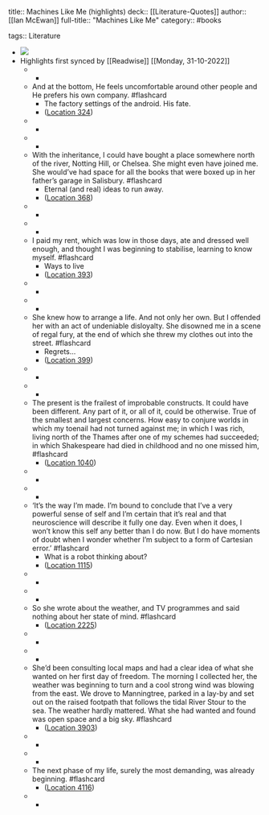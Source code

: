 title:: Machines Like Me (highlights)
deck:: [[Literature-Quotes]]
author:: [[Ian McEwan]]
full-title:: "Machines Like Me"
category:: #books

tags:: Literature

- ![](https://images-na.ssl-images-amazon.com/images/I/41DmK4xeGBL._SL200_.jpg)
- Highlights first synced by [[Readwise]] [[Monday, 31-10-2022]]
	- -
	- And at the bottom, He feels uncomfortable around other people and He prefers his own company. #flashcard
		- The factory settings of the android. His fate.
		- ([Location 324](https://readwise.io/to_kindle?action=open&asin=B07HR6SGQ9&location=324))
	- -
	- -
	- With the inheritance, I could have bought a place somewhere north of the river, Notting Hill, or Chelsea. She might even have joined me. She would’ve had space for all the books that were boxed up in her father’s garage in Salisbury. #flashcard
		- Eternal (and real) ideas to run away.
		- ([Location 368](https://readwise.io/to_kindle?action=open&asin=B07HR6SGQ9&location=368))
	- -
	- -
	- I paid my rent, which was low in those days, ate and dressed well enough, and thought I was beginning to stabilise, learning to know myself. #flashcard
		- Ways to live
		- ([Location 393](https://readwise.io/to_kindle?action=open&asin=B07HR6SGQ9&location=393))
	- -
	- -
	- She knew how to arrange a life. And not only her own. But I offended her with an act of undeniable disloyalty. She disowned me in a scene of regal fury, at the end of which she threw my clothes out into the street. #flashcard
		- Regrets...
		- ([Location 399](https://readwise.io/to_kindle?action=open&asin=B07HR6SGQ9&location=399))
	- -
	- -
	- The present is the frailest of improbable constructs. It could have been different. Any part of it, or all of it, could be otherwise. True of the smallest and largest concerns. How easy to conjure worlds in which my toenail had not turned against me; in which I was rich, living north of the Thames after one of my schemes had succeeded; in which Shakespeare had died in childhood and no one missed him, #flashcard
		- ([Location 1040](https://readwise.io/to_kindle?action=open&asin=B07HR6SGQ9&location=1040))
	- -
	- -
	- ‘It’s the way I’m made. I’m bound to conclude that I’ve a very powerful sense of self and I’m certain that it’s real and that neuroscience will describe it fully one day. Even when it does, I won’t know this self any better than I do now. But I do have moments of doubt when I wonder whether I’m subject to a form of Cartesian error.’ #flashcard
		- What is a robot thinking about?
		- ([Location 1115](https://readwise.io/to_kindle?action=open&asin=B07HR6SGQ9&location=1115))
	- -
	- -
	- So she wrote about the weather, and TV programmes and said nothing about her state of mind. #flashcard
		- ([Location 2225](https://readwise.io/to_kindle?action=open&asin=B07HR6SGQ9&location=2225))
	- -
	- -
	- She’d been consulting local maps and had a clear idea of what she wanted on her first day of freedom. The morning I collected her, the weather was beginning to turn and a cool strong wind was blowing from the east. We drove to Manningtree, parked in a lay-by and set out on the raised footpath that follows the tidal River Stour to the sea. The weather hardly mattered. What she had wanted and found was open space and a big sky. #flashcard
		- ([Location 3903](https://readwise.io/to_kindle?action=open&asin=B07HR6SGQ9&location=3903))
	- -
	- -
	- The next phase of my life, surely the most demanding, was already beginning. #flashcard
		- ([Location 4116](https://readwise.io/to_kindle?action=open&asin=B07HR6SGQ9&location=4116))
	- -